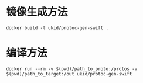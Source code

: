 镜像生成方法
====
````
docker build -t ukid/protoc-gen-swift .
````

编译方法
====
````
docker run --rm -v $(pwd)/path_to_proto:/protos -v $(pwd)/path_to_target:/out ukid/protoc-gen-swift
````
